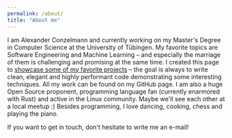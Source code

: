 ```yaml
---
permalink: /about/
title: "About me"
---
```

I am Alexander Conzelmann and currently working on my Master's Degree in Computer Science at the University of Tübingen.
My favorite topics are Software Engineering and Machine Learning – and especially the marriage of them is 
challenging and promising at the same time. I created this page to [showcase some of my favorite projects](/projects) – the goal
is always to write clean, elegant and highly performant code demonstrating some interesting techniques. All my work can 
be found on my GitHub page. I am also a huge Open Source proponent, programming language fan (currently enarmored with Rust) and active in the Linux community. 
Maybe we'll see each other at a local meetup :) Besides programming, I love dancing, cooking, chess and playing the piano.

If you want to get in touch, don't hesitate to write me an e-mail!
